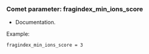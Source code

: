 ### Comet parameter: fragindex_min_ions_score

- Documentation.

Example:
```
fragindex_min_ions_score = 3
```
